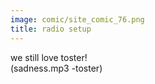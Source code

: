 ```yaml
---
image: comic/site_comic_76.png
title: radio setup
---
```

we still love toster!  
(sadness.mp3 -toster)
